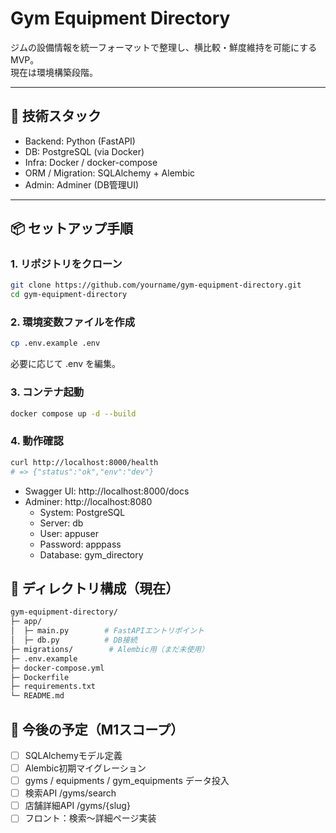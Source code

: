 # Gym Equipment Directory

ジムの設備情報を統一フォーマットで整理し、横比較・鮮度維持を可能にするMVP。  
現在は環境構築段階。

---

## 🚀 技術スタック
- Backend: Python (FastAPI)
- DB: PostgreSQL (via Docker)
- Infra: Docker / docker-compose
- ORM / Migration: SQLAlchemy + Alembic
- Admin: Adminer (DB管理UI)

---

## 📦 セットアップ手順

### 1. リポジトリをクローン
```bash
git clone https://github.com/yourname/gym-equipment-directory.git
cd gym-equipment-directory
```

### 2. 環境変数ファイルを作成
```bash
cp .env.example .env
```
必要に応じて .env を編集。

### 3. コンテナ起動
```bash
docker compose up -d --build
```

### 4. 動作確認
```bash
curl http://localhost:8000/health
# => {"status":"ok","env":"dev"}
```

- Swagger UI: http://localhost:8000/docs
- Adminer: http://localhost:8080
  - System: PostgreSQL
  - Server: db
  - User: appuser
  - Password: apppass
  - Database: gym_directory

## 📂 ディレクトリ構成（現在）
```bash
gym-equipment-directory/
├─ app/
│  ├─ main.py        # FastAPIエントリポイント
│  ├─ db.py          # DB接続
├─ migrations/        # Alembic用（まだ未使用）
├─ .env.example
├─ docker-compose.yml
├─ Dockerfile
├─ requirements.txt
└─ README.md
```

## 📝 今後の予定（M1スコープ）
- [ ] SQLAlchemyモデル定義
- [ ] Alembic初期マイグレーション
- [ ] gyms / equipments / gym_equipments データ投入
- [ ] 検索API /gyms/search
- [ ] 店舗詳細API /gyms/{slug}
- [ ] フロント：検索〜詳細ページ実装